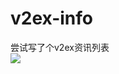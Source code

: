 # v2ex-info<br>
尝试写了个v2ex资讯列表<br>
![](https://github.com/objlong007/v2ex-info/blob/master/public/imgs/intro.png)
